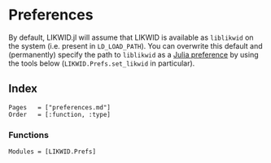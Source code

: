 # Preferences

By default, LIKWID.jl will assume that LIKWID is available as `liblikwid` on the system (i.e. present in `LD_LOAD_PATH`). You can overwrite this default and (permanently) specify the path to `liblikwid` as a [Julia preference](https://github.com/JuliaPackaging/Preferences.jl) by using the tools below (`LIKWID.Prefs.set_likwid` in particular).

## Index

```@index
Pages   = ["preferences.md"]
Order   = [:function, :type]
```

### Functions

```@autodocs
Modules = [LIKWID.Prefs]
```